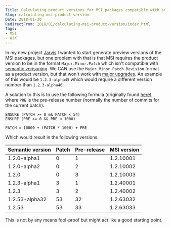 ```yaml
---
Title: Calculating product versions for MSI packages compatible with semantic versioning
Slug: calculating-msi-product-version
Date: 2018-01-30
RedirectFrom: 2018/01/calculating-msi-product-version/index.html
Tags:
- MSI
- WiX
---
```


In my new project [Jarvis](https://github.com/spectresystems/jarvis) I wanted to start
generate preview versions of the MSI packages, but one problem with that is that MSI
requires the product version to be in the format `Major.Minor.Patch` which isn't compatible with [semantic verisoning](https://semver.org). We CAN use the `Major.Minor.Patch.Revision` format as a product version, but that won't work with [major upgrades](https://support.firegiant.com/hc/en-us/articles/230912187-Implement-major-upgrade-). An example of this would be `1.2.3-alpha45` which would require a different version number than `1.2.3-alpha46`.

A solution to this is to use the following formula (originally found [here](https://github.com/semver/semver/issues/332)), where `PRE` is the pre-release number (normally the number of commits for the current patch).

```
ENSURE (PATCH >= 0 && PATCH < 54)
ENSURE (PRE >= 0 && PRE < 1000)

PATCH = 10000 + (PATCH * 1000) + PRE
```

Which would result in the following versions.

Semantic version | Patch | Pre-release | MSI version
---------------- | ----- | ----------- | -----------
1.2.0-alpha1     | 0     | 1           | 1.2.10001
1.2.0-alpha2     | 0     | 2           | 1.2.10002
1.2.0            | 0     | 3           | 1.2.10003
1.2.3-alpha1     | 3     | 1           | 1.2.40001
1.2.3            | 3     | 2           | 1.2.40002
1.2.53-alpha32   | 53    | 32          | 1.2.63032
1.2.53           | 53    | 33          | 1.2.63033

This is not by any means fool-proof but might act like a good starting point.